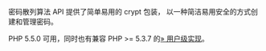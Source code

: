 密码散列算法 API 提供了简单易用的 <span class="function">crypt</span>
包装， 以一种简洁易用安全的方式创建和管理密码。

PHP 5.5.0 可用，同时也有兼容 PHP \>= 5.3.7
的<a href="https://github.com/ircmaxell/password_compat" class="link external">» 用户级实现</a>。

